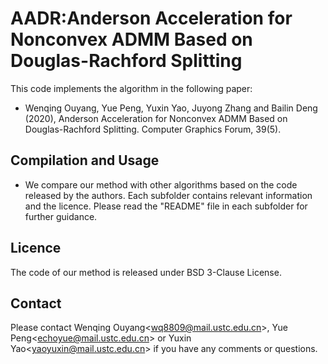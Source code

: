 # AADR:Anderson Acceleration for Nonconvex ADMM Based on Douglas-Rachford Splitting

This code implements the algorithm in the following paper:

+ Wenqing Ouyang, Yue Peng, Yuxin Yao, Juyong Zhang and Bailin Deng (2020), Anderson Acceleration for Nonconvex ADMM Based on Douglas-Rachford Splitting. Computer Graphics Forum, 39(5).

## Compilation and Usage
+ We compare our method with other algorithms based on the code released by the authors. Each subfolder contains relevant information and the licence. Please read the "README" file in each subfolder for further guidance.

## Licence
The code of our method is released under BSD 3-Clause License.

## Contact
Please contact Wenqing Ouyang\<<wq8809@mail.ustc.edu.cn>\>, Yue Peng\<<echoyue@mail.ustc.edu.cn>\> or Yuxin Yao\<<yaoyuxin@mail.ustc.edu.cn>\> if you have any comments or questions.
